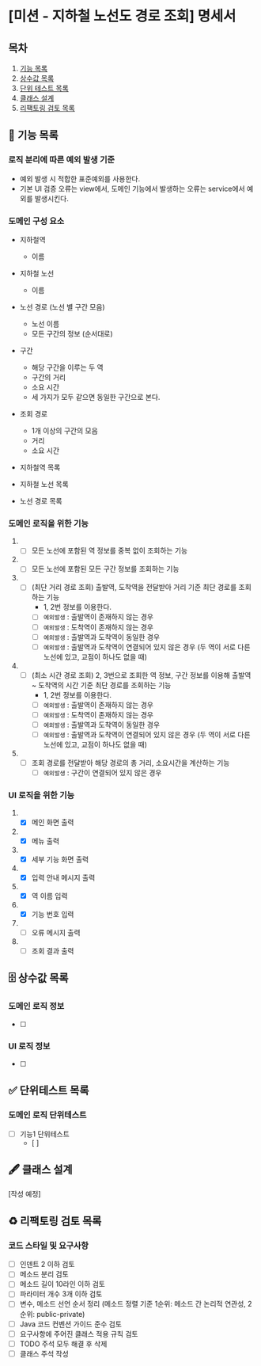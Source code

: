 # [미션 - 지하철 노선도 경로 조회] 명세서

## 목차

1. [기능 목록](#-기능-목록)
2. [상수값 목록](#-상수값-목록)
3. [단위 테스트 목록](#-단위테스트-목록)
4. [클래스 설계](#-클래스-설계)
5. [리팩토링 검토 목록](#%EF%B8%8F-리팩토링-검토-목록)

## 🚀 기능 목록

### 로직 분리에 따른 예외 발생 기준

- 예외 발생 시 적합한 표준예외를 사용한다.
- 기본 UI 검증 오류는 view에서, 도메인 기능에서 발생하는 오류는 service에서 예외를 발생시킨다.

### 도메인 구성 요소

- 지하철역
  - 이름
- 지하철 노선
  - 이름
- 노선 경로 (노선 별 구간 모음)
  - 노선 이름
  - 모든 구간의 정보 (순서대로)
- 구간
  - 해당 구간을 이루는 두 역
  - 구간의 거리
  - 소요 시간
  - 세 가지가 모두 같으면 동일한 구간으로 본다.

- 조회 경로
  - 1개 이상의 구간의 모음
  - 거리
  - 소요 시간

- 지하철역 목록
- 지하철 노선 목록
- 노선 경로 목록

### 도메인 로직을 위한 기능

1. 
    - [ ] 모든 노선에 포함된 역 정보를 중복 없이 조회하는 기능
2. 
    - [ ] 모든 노선에 포함된 모든 구간 정보를 조회하는 기능
3. 
    - [ ] (최단 거리 경로 조회) 출발역, 도착역을 전달받아 거리 기준 최단 경로를 조회하는 기능 
      - 1, 2번 정보를 이용한다.
      - [ ] `예외발생` : 출발역이 존재하지 않는 경우
      - [ ] `예외발생` : 도착역이 존재하지 않는 경우
      - [ ] `예외발생` : 출발역과 도착역이 동일한 경우
      - [ ] `예외발생` : 출발역과 도착역이 연결되어 있지 않은 경우 (두 역이 서로 다른 노선에 있고, 교점이 하나도 없을 때)
4. 
    - [ ] (최소 시간 경로 조회) 2, 3번으로 조회한 역 정보, 구간 정보를 이용해 출발역 ~ 도착역의 시간 기준 최단 경로를 조회하는 기능 
      - 1, 2번 정보를 이용한다.
      - [ ] `예외발생` : 출발역이 존재하지 않는 경우
      - [ ] `예외발생` : 도착역이 존재하지 않는 경우
      - [ ] `예외발생` : 출발역과 도착역이 동일한 경우
      - [ ] `예외발생` : 출발역과 도착역이 연결되어 있지 않은 경우 (두 역이 서로 다른 노선에 있고, 교점이 하나도 없을 때)
5. 
    - [ ] 조회 경로를 전달받아 해당 경로의 총 거리, 소요시간을 계산하는 기능
      - [ ] `예외발생` : 구간이 연결되어 있지 않은 경우

### UI 로직을 위한 기능

1. 
    - [x] 메인 화면 출력
2. 
    - [x] 메뉴 출력
3. 
    - [x] 세부 기능 화면 출력
4. 
    - [x] 입력 안내 메시지 출력
5. 
    - [x] 역 이름 입력
6. 
    - [x] 기능 번호 입력
7. 
    - [ ] 오류 메시지 출력
8. 
    - [ ] 조회 결과 출력

## 🗄 상수값 목록

### 도메인 로직 정보

- [ ]

### UI 로직 정보

- [ ]

## ✅ 단위테스트 목록

### 도메인 로직 단위테스트

- [ ] 기능1 단위테스트
    - [ ] 

## 🖋 클래스 설계

[작성 예정]

## ♻️ 리팩토링 검토 목록

### 코드 스타일 및 요구사항

- [ ] 인덴트 2 이하 검토
- [ ] 메소드 분리 검토
- [ ] 메소드 길이 10라인 이하 검토
- [ ] 파라미터 개수 3개 이하 검토
- [ ] 변수, 메소드 선언 순서 정리 (메소드 정렬 기준 1순위: 메소드 간 논리적 연관성, 2순위: public-private)
- [ ] Java 코드 컨벤션 가이드 준수 검토
- [ ] 요구사항에 주어진 클래스 적용 규칙 검토
- [ ] TODO 주석 모두 해결 후 삭제
- [ ] 클래스 주석 작성